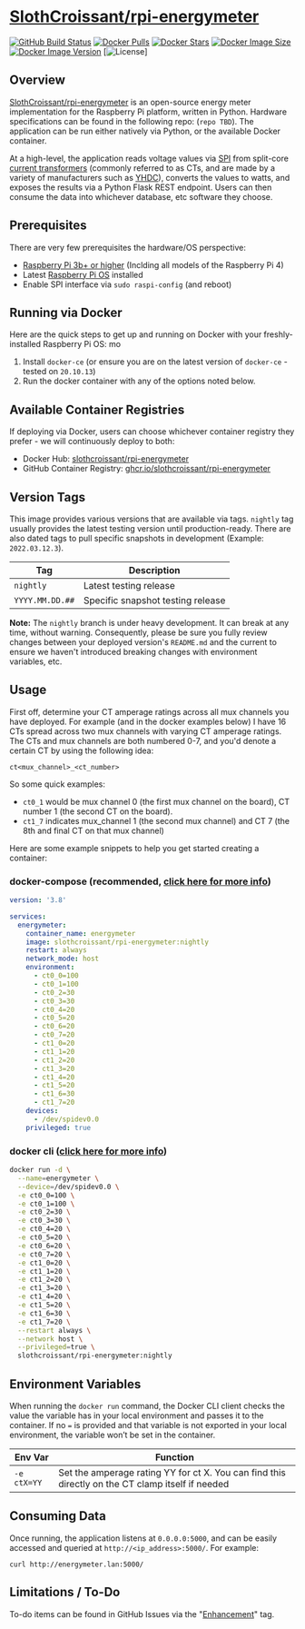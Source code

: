 # [SlothCroissant/rpi-energymeter](https://github.com/SlothCroissant/rpi-energymeter)

[![GitHub Build Status](https://img.shields.io/github/workflow/status/slothcroissant/rpi-energymeter/Docker%20Image%20CI/nightly?style=for-the-badge)](https://github.com/SlothCroissant/rpi-energymeter/actions/workflows/docker_build.yml)
[![Docker Pulls](https://img.shields.io/docker/pulls/slothcroissant/rpi-energymeter?style=for-the-badge)](https://hub.docker.com/r/slothcroissant/rpi-energymeter)
[![Docker Stars](https://img.shields.io/docker/stars/slothcroissant/rpi-energymeter?style=for-the-badge)](https://hub.docker.com/r/slothcroissant/rpi-energymeter)
[![Docker Image Size](https://img.shields.io/docker/image-size/slothcroissant/rpi-energymeter?style=for-the-badge)](https://hub.docker.com/r/slothcroissant/rpi-energymeter)
[![Docker Image Version](https://img.shields.io/docker/v/slothcroissant/rpi-energymeter?sort=semver&style=for-the-badge)](https://hub.docker.com/r/slothcroissant/rpi-energymeter)
[![License](https://img.shields.io/github/license/slothcroissant/rpi-energymeter?style=for-the-badge)]

## Overview

[SlothCroissant/rpi-energymeter](https://github.com/SlothCroissant/rpi-energymeter) is an open-source energy meter implementation for the Raspberry Pi platform, written in Python. Hardware specifications can be found in the following repo: (`repo TBD`). The application can be run either natively via Python, or the available Docker container.

At a high-level, the application reads voltage values via [SPI](https://wikipedia.org/wiki/Serial_Peripheral_Interface) from split-core [current transformers](https://en.wikipedia.org/wiki/Current_transformer) (commonly referred to as CTs, and are made by a variety of manufacturers such as [YHDC](https://en.yhdc.com/product/SCT013-401.html)), converts the values to watts, and exposes the results via a Python Flask REST endpoint. Users can then consume the data into whichever database, etc software they choose.

## Prerequisites

There are very few prerequisites the hardware/OS perspective:

* [Raspberry Pi 3b+ or higher](https://www.raspberrypi.org/) (Inclding all models of the Raspberry Pi 4)
* Latest [Raspberry Pi OS](https://www.raspberrypi.com/software/) installed
* Enable SPI interface via `sudo raspi-config` (and reboot)

## Running via Docker

Here are the quick steps to get up and running on Docker with your freshly-installed Raspberry Pi OS:
mo
1. Install `docker-ce` (or ensure you are on the latest version of `docker-ce` - tested on `20.10.13`)
1. Run the docker container with any of the options noted below.

## Available Container Registries

If deploying via Docker, users can choose whichever container registry they prefer - we will continuously deploy to both:

* Docker Hub: [slothcroissant/rpi-energymeter]((https://hub.docker.com/r/slothcroissant/rpi-energymeter))
* GitHub Container Registry: [ghcr.io/slothcroissant/rpi-energymeter](https://github.com/SlothCroissant/rpi-energymeter/pkgs/container/rpi-energymeter)

## Version Tags

This image provides various versions that are available via tags. `nightly` tag usually provides the latest testing version until production-ready. There are also dated tags to pull specific snapshots in development (Example: `2022.03.12.3`).

| Tag | Description |
| ---- | --- |
| `nightly` | Latest testing release |
| `YYYY.MM.DD.##` | Specific snapshot testing release |

**Note:** The `nightly` branch is under heavy development. It can break at any time, without warning. Consequently, please be sure you fully review changes between your deployed version's `README.md` and the current to ensure we haven't introduced breaking changes with environment variables, etc.

## Usage

First off, determine your CT amperage ratings across all mux channels you have deployed. For example (and in the docker examples below) I have 16 CTs spread across two mux channels with varying CT amperage ratings. The CTs and mux channels are both numbered 0-7, and you'd denote a certain CT by using the following idea:

`ct<mux_channel>_<ct_number>`

So some quick examples:

* `ct0_1` would be mux channel 0 (the first mux channel on the board), CT number 1 (the second CT on the board). 
* `ct1_7` indicates mux_channel 1 (the second mux channel) and CT 7 (the 8th and final CT on that mux channel)

Here are some example snippets to help you get started creating a container:

### docker-compose (recommended, [click here for more info](https://docs.docker.com/compose/compose-file/compose-file-v3/))

```yaml
version: '3.8'

services:
  energymeter:
    container_name: energymeter
    image: slothcroissant/rpi-energymeter:nightly
    restart: always
    network_mode: host
    environment:
      - ct0_0=100
      - ct0_1=100
      - ct0_2=30
      - ct0_3=30
      - ct0_4=20
      - ct0_5=20
      - ct0_6=20
      - ct0_7=20
      - ct1_0=20
      - ct1_1=20
      - ct1_2=20
      - ct1_3=20
      - ct1_4=20
      - ct1_5=20
      - ct1_6=30
      - ct1_7=20
    devices:
      - /dev/spidev0.0
    privileged: true
```

### docker cli ([click here for more info](https://docs.docker.com/engine/reference/commandline/cli/))

```bash
docker run -d \
  --name=energymeter \
  --device=/dev/spidev0.0 \
  -e ct0_0=100 \
  -e ct0_1=100 \
  -e ct0_2=30 \
  -e ct0_3=30 \
  -e ct0_4=20 \
  -e ct0_5=20 \
  -e ct0_6=20 \
  -e ct0_7=20 \
  -e ct1_0=20 \
  -e ct1_1=20 \
  -e ct1_2=20 \
  -e ct1_3=20 \
  -e ct1_4=20 \
  -e ct1_5=20 \
  -e ct1_6=30 \
  -e ct1_7=20 \
  --restart always \
  --network host \
  --privileged=true \
  slothcroissant/rpi-energymeter:nightly
```

## Environment Variables

When running the `docker run` command, the Docker CLI client checks the value the variable has in your local environment and passes it to the container. If no `=` is provided and that variable is not exported in your local environment, the variable won’t be set in the container.

| Env Var | Function |
| ---- | --- |
| `-e ctX=YY` | Set the amperage rating YY for ct X. You can find this directly on the CT clamp itself if needed |

## Consuming Data

Once running, the application listens at `0.0.0.0:5000`, and can be easily accessed and queried at `http://<ip_address>:5000/`. For example:

`curl http://energymeter.lan:5000/`

## Limitations / To-Do
   
To-do items can be found in GitHub Issues via the "[Enhancement](https://github.com/SlothCroissant/rpi-energymeter/issues?q=is%3Aissue+label%3Aenhancement)" tag.